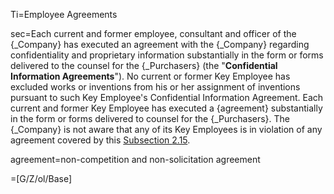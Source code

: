 Ti=Employee Agreements

sec=Each current and former employee, consultant and officer of the {_Company} has executed an agreement with the {_Company} regarding confidentiality and proprietary information substantially in the form or forms delivered to the counsel for the {_Purchasers} (the "<strong>Confidential Information Agreements</strong>"). No current or former Key Employee has excluded works or inventions from his or her assignment of inventions pursuant to such Key Employee's Confidential Information Agreement. Each current and former Key Employee has executed a {agreement} substantially in the form or forms delivered to counsel for the {_Purchasers}. The {_Company} is not aware that any of its Key Employees is in violation of any agreement covered by this <u>Subsection </u><u>2.15</u>.

agreement=non-competition and non-solicitation agreement

=[G/Z/ol/Base]
